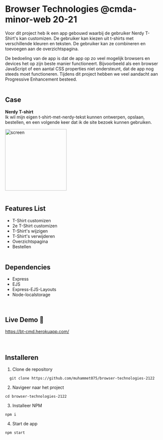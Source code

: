 # Browser Technologies @cmda-minor-web 20-21

Voor dit project heb ik een app gebouwd waarbij de gebruiker Nerdy T-Shirt's kan customizen. De gebruiker kan kiezen uit t-shirts met verschillende kleuren en teksten. De gebruiker kan ze combineren en toevoegen aan de overzichtspagina.

De bedoeling van de app is dat de app op zo veel mogelijk browsers en devices het op zijn beste manier functioneert. Bijvoorbeeld als een browser JavaScript of een aantal CSS properties niet ondersteunt, dat de app nog steeds moet functioneren. Tijdens dit project hebben we veel aandacht aan Progressive Enhancement besteed.
<br/><br/>

## Case
<b>Nerdy T-shirt</b><br/>
Ik wil mijn eigen t-shirt-met-nerdy-tekst kunnen ontwerpen, opslaan, bestellen, en een volgende keer dat ik de site bezoek kunnen gebruiken.
<br/>

<img src="https://i.ibb.co/5n5m91f/Schermafbeelding-2022-04-07-om-12-56-22.png" alt="screen" width="200px"/>
<br/></br>

## Features List
* T-Shirt customizen
* 2e T-Shirt customizen
* T-Shirt's wijzigen
* T-Shirt's verwijderen
* Overzichtspagina
* Bestellen
<br/><br/>

## Dependencies
* Express
* EJS
* Express-EJS-Layouts
* Node-localstorage
<br/>

## Live Demo 🚀
<a href="https://bt-cmd.herokuapp.com/">https://bt-cmd.herokuapp.com/</a><br/>
<br/></br>

## Installeren
1. Clone de repository<br/>
```
  git clone https://github.com/muhammet075/browser-technologies-2122
```

2. Navigeer naar het project<br/>
```
cd browser-technologies-2122
```

3. Installeer NPM<br/>
```
npm i
```
4. Start de app<br/>
```
npm start
```
<br/><br/>
